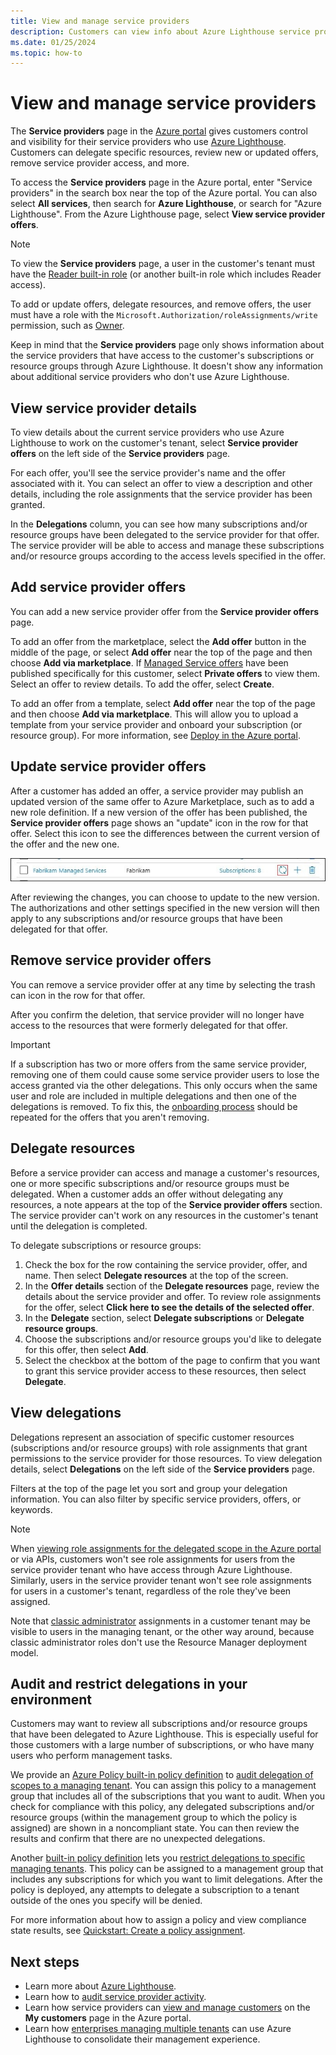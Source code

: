 ```yaml
---
title: View and manage service providers
description: Customers can view info about Azure Lighthouse service providers, service provider offers, and delegated resources in the Azure portal.
ms.date: 01/25/2024
ms.topic: how-to
---
```


# View and manage service providers

The **Service providers** page in the [Azure portal](https://portal.azure.com) gives customers control and visibility for their service providers who use [Azure Lighthouse](../overview.md). Customers can delegate specific resources, review new or updated offers, remove service provider access, and more.

To access the **Service providers** page in the Azure portal, enter "Service providers" in the search box near the top of the Azure portal. You can also select **All services**, then search for **Azure Lighthouse**, or search for "Azure Lighthouse". From the Azure Lighthouse page, select **View service provider offers**.

> [!NOTE]
> To view the **Service providers** page, a user in the customer's tenant must have the [Reader built-in role](../../role-based-access-control/built-in-roles.md#reader) (or another built-in role which includes Reader access).
>
> To add or update offers, delegate resources, and remove offers, the user must have a role with the `Microsoft.Authorization/roleAssignments/write` permission, such as [Owner](../../role-based-access-control/built-in-roles.md#owner).

Keep in mind that the **Service providers** page only shows information about the service providers that have access to the customer's subscriptions or resource groups through Azure Lighthouse. It doesn't show any information about additional service providers who don't use Azure Lighthouse.

## View service provider details

To view details about the current service providers who use Azure Lighthouse to work on the customer's tenant, select **Service provider offers** on the left side of the **Service providers** page.

For each offer, you'll see the service provider's name and the offer associated with it. You can select an offer to view a description and other details, including the role assignments that the service provider has been granted.

In the **Delegations** column, you can see how many subscriptions and/or resource groups have been delegated to the service provider for that offer. The service provider will be able to access and manage these subscriptions and/or resource groups according to the access levels specified in the offer.

## Add service provider offers

You can add a new service provider offer from the **Service provider offers** page.

To add an offer from the marketplace, select the **Add offer** button in the middle of the page, or select **Add offer** near the top of the page and then choose **Add via marketplace**. If [Managed Service offers](../concepts/managed-services-offers.md) have been published specifically for this customer, select **Private offers** to view them. Select an offer to review details. To add the offer, select **Create**.

To add an offer from a template, select **Add offer** near the top of the page and then choose **Add via marketplace**. This will allow you to upload a template from your service provider and onboard your subscription (or resource group). For more information, see [Deploy in the Azure portal](onboard-customer.md#deploy-in-the-azure-portal).

## Update service provider offers

After a customer has added an offer, a service provider may publish an updated version of the same offer to Azure Marketplace, such as to add a new role definition. If a new version of the offer has been published, the **Service provider offers** page shows an "update" icon in the row for that offer. Select this icon to see the differences between the current version of the offer and the new one.

 ![Update offer icon](../media/update-offer.jpg)

After reviewing the changes, you can choose to update to the new version. The authorizations and other settings specified in the new version will then apply to any subscriptions and/or resource groups that have been delegated for that offer.

## Remove service provider offers

You can remove a service provider offer at any time by selecting the trash can icon in the row for that offer.

After you confirm the deletion, that service provider will no longer have access to the resources that were formerly delegated for that offer.

> [!IMPORTANT]
> If a subscription has two or more offers from the same service provider, removing one of them could cause some service provider users to lose the access granted via the other delegations. This only occurs when the same user and role are included in multiple delegations and then one of the delegations is removed. To fix this, the [onboarding process](onboard-customer.md) should be repeated for the offers that you aren't removing.

## Delegate resources

Before a service provider can access and manage a customer's resources, one or more specific subscriptions and/or resource groups must be delegated. When a customer adds an offer without delegating any resources, a note appears at the top of the **Service provider offers** section. The service provider can't work on any resources in the customer's tenant until the delegation is completed.

To delegate subscriptions or resource groups:

1. Check the box for the row containing the service provider, offer, and name. Then select **Delegate resources** at the top of the screen.
1. In the **Offer details** section of the **Delegate resources** page, review the details about the service provider and offer. To review role assignments for the offer, select **Click here to see the details of the selected offer**.
1. In the **Delegate** section, select **Delegate subscriptions** or **Delegate resource groups**.
1. Choose the subscriptions and/or resource groups you'd like to delegate for this offer, then select **Add**.
1. Select the checkbox at the bottom of the page to confirm that you want to grant this service provider access to these resources, then select **Delegate**.

## View delegations

Delegations represent an association of specific customer resources (subscriptions and/or resource groups) with role assignments that grant permissions to the service provider for those resources. To view delegation details, select **Delegations** on the left side of the **Service providers** page.

Filters at the top of the page let you sort and group your delegation information. You can also filter by specific service providers, offers, or keywords.

> [!NOTE]
> When [viewing role assignments for the delegated scope in the Azure portal](../../role-based-access-control/role-assignments-list-portal.yml#list-role-assignments-at-a-scope) or via APIs, customers won't see role assignments for users from the service provider tenant who have access through Azure Lighthouse. Similarly, users in the service provider tenant won't see role assignments for users in a customer's tenant, regardless of the role they've been assigned.
>
> Note that [classic administrator](../../role-based-access-control/classic-administrators.md) assignments in a customer tenant may be visible to users in the managing tenant, or the other way around, because classic administrator roles don't use the Resource Manager deployment model.

## Audit and restrict delegations in your environment

Customers may want to review all subscriptions and/or resource groups that have been delegated to Azure Lighthouse. This is especially useful for those customers with a large number of subscriptions, or who have many users who perform management tasks.

We provide an [Azure Policy built-in policy definition](../../governance/policy/samples/built-in-policies.md#lighthouse) to [audit delegation of scopes to a managing tenant](https://github.com/Azure/azure-policy/blob/master/built-in-policies/policyDefinitions/Lighthouse/Delegations_Audit.json). You can assign this policy to a management group that includes all of the subscriptions that you want to audit. When you check for compliance with this policy, any delegated subscriptions and/or resource groups (within the management group to which the policy is assigned) are shown in a noncompliant state. You can then review the results and confirm that there are no unexpected delegations.

Another [built-in policy definition](../../governance/policy/samples/built-in-policies.md#lighthouse) lets you [restrict delegations to specific managing tenants](https://github.com/Azure/azure-policy/blob/master/built-in-policies/policyDefinitions/Lighthouse/AllowCertainManagingTenantIds_Deny.json). This policy can be assigned to a management group that includes any subscriptions for which you want to limit delegations. After the policy is deployed, any attempts to delegate a subscription to a tenant outside of the ones you specify will be denied.

For more information about how to assign a policy and view compliance state results, see [Quickstart: Create a policy assignment](../../governance/policy/assign-policy-portal.md).

## Next steps

- Learn more about [Azure Lighthouse](../overview.md).
- Learn how to [audit service provider activity](view-service-provider-activity.md).
- Learn how service providers can [view and manage customers](view-manage-customers.md) on the **My customers** page in the Azure portal.
- Learn how [enterprises managing multiple tenants](../concepts/enterprise.md) can use Azure Lighthouse to consolidate their management experience.
